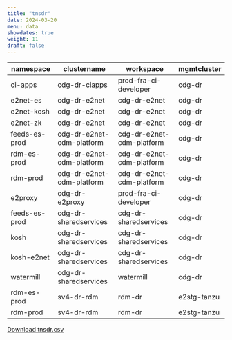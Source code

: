 ```yaml
---
title: "tnsdr"
date: 2024-03-20
menu: data
showdates: true
weight: 11
draft: false
---
```

<!--more-->
| namespace     | clustername               | workspace                 | mgmtcluster |
| ------------- | ------------------------- | ------------------------- | ----------- |
| ci-apps       | cdg-dr-ciapps             | prod-fra-ci-developer     | cdg-dr      |
| e2net-es      | cdg-dr-e2net              | cdg-dr-e2net              | cdg-dr      |
| e2net-kosh    | cdg-dr-e2net              | cdg-dr-e2net              | cdg-dr      |
| e2net-zk      | cdg-dr-e2net              | cdg-dr-e2net              | cdg-dr      |
| feeds-es-prod | cdg-dr-e2net-cdm-platform | cdg-dr-e2net-cdm-platform | cdg-dr      |
| rdm-es-prod   | cdg-dr-e2net-cdm-platform | cdg-dr-e2net-cdm-platform | cdg-dr      |
| rdm-prod      | cdg-dr-e2net-cdm-platform | cdg-dr-e2net-cdm-platform | cdg-dr      |
| e2proxy       | cdg-dr-e2proxy            | prod-fra-ci-developer     | cdg-dr      |
| feeds-es-prod | cdg-dr-sharedservices     | cdg-dr-sharedservices     | cdg-dr      |
| kosh          | cdg-dr-sharedservices     | cdg-dr-sharedservices     | cdg-dr      |
| kosh-e2net    | cdg-dr-sharedservices     | cdg-dr-sharedservices     | cdg-dr      |
| watermill     | cdg-dr-sharedservices     | watermill                 | cdg-dr      |
| rdm-es-prod   | sv4-dr-rdm                | rdm-dr                    | e2stg-tanzu |
| rdm-prod      | sv4-dr-rdm                | rdm-dr                    | e2stg-tanzu |
[Download tnsdr.csv](/csv/tnsdr.csv)
